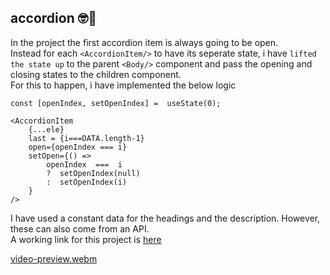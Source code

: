## accordion 🤓🤘
In the project the first accordion item is always going to be open. <br/>
Instead for each `<AccordionItem/>` to have its seperate state, i have `lifted the state up` to the parent `<Body/>` component and pass the opening and closing states to the children component.<br/>
For this to happen, i have implemented the below logic
```
const [openIndex, setOpenIndex] =  useState(0);

<AccordionItem
	{...ele}
	last = {i===DATA.length-1}
	open={openIndex === i}
	setOpen={() =>
		openIndex  ===  i  
		?  setOpenIndex(null) 
		:  setOpenIndex(i)
	}
/>

```
I have used a constant data for the headings and the description. However, these can also come from an API.<br/>
A working link for this project is [here](https://66cc2fb62f99f1aaac90fef0--inspiring-rabanadas-24776c.netlify.app/)

[video-preview.webm](https://github.com/user-attachments/assets/895806a6-b75e-4564-a53c-86708ec4676f)

